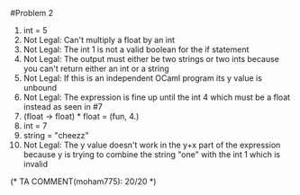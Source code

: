 #Problem 2
1. int = 5
2. Not Legal: Can't multiply a float by an int
3. Not Legal: The int 1 is not a valid boolean for the if statement
4. Not Legal: The output must either be two strings or two ints because you can't return either an int or a string
5. Not Legal: If this is an independent OCaml program its y value is unbound
6. Not Legal: The expression is fine up until the int 4 which must be a float instead as seen in #7
7. (float -> float) * float = (fun, 4.)
8. int = 7
9. string = "cheezz"
10. Not Legal: The y value doesn't work in the y+x part of the expression because y is trying to combine the string "one" with the int 1 which is invalid

(* TA COMMENT(moham775): 20/20 *)